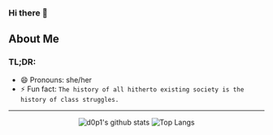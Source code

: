 ### Hi there 👋

## About Me

<!--- 🔭 I’m currently working on ...
- 🌱 I’m currently learning ...
- 👯 I’m looking to collaborate on ...
- 🤔 I’m looking for help with ...
- 💬 Ask me about ...
- 📫 How to reach me: ...
- 😄 Pronouns: ...
- ⚡ Fun fact: ...
--
-->

### TL;DR:

- 😄 Pronouns: she/her
- ⚡ Fun fact: `The history of all hitherto existing society is the history of class struggles.`

---

<div align="center">
  
  ![d0p1's github stats](https://github-readme-stats.vercel.app/api?username=d0p1s4m4&show_icons=true&theme=graywhite&layout=compact&hide_border=true)
  ![Top Langs](https://github-readme-stats.vercel.app/api/top-langs/?username=d0p1s4m4&hide=html&theme=graywhite&layout=compact&hide_border=true)

</div>
